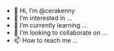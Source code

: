 - 👋 Hi, I’m @cerakenny
- 👀 I’m interested in ...
- 🌱 I’m currently learning ...
- 💞️ I’m looking to collaborate on ...
- 📫 How to reach me ...

<!---
cerakenny/cerakenny is a ✨ special ✨ repository because its `README.md` (this file) appears on your GitHub profile.
You can click the Preview link to take a look at your changes.
--->
